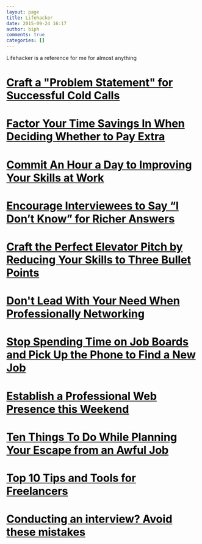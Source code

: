 ```yaml
---
layout: page
title: Lifehacker
date: 2015-09-24 16:17
author: biph
comments: true
categories: []
---
```

Lifehacker is a reference for me for almost anything
<h1 class="headline h5 hover-highlight entry-title js_entry-title" style="color: #000000;"><a style="color: #000000;" href="http://lifehacker.com/craft-a-problem-statement-for-successful-cold-calls-1599589468" data-id="">Craft a "Problem Statement" for Successful Cold Calls</a></h1>
<h1 class="headline hover-highlight entry-title js_entry-title" style="color: #000000;"><a style="color: #000000;" href="http://lifehacker.com/factor-your-time-savings-in-when-deciding-whether-to-pa-1732528102" data-id="">Factor Your Time Savings In When Deciding Whether to Pay Extra</a></h1>
<h1 class="headline h5 hover-highlight entry-title js_entry-title" style="color: #000000;"><a style="color: #000000;" href="http://lifehacker.com/commit-an-hour-a-day-to-improving-your-skills-at-work-1577712726" data-id="">Commit An Hour a Day to Improving Your Skills at Work</a></h1>
<h1 class="headline h5 hover-highlight entry-title js_entry-title" style="color: #000000;"><a style="color: #000000;" href="http://lifehacker.com/encourage-interviewees-to-say-i-don-t-know-for-richer-1444516250" data-id="">Encourage Interviewees to Say “I Don’t Know” for Richer Answers</a></h1>
<h1 class="headline h5 hover-highlight entry-title js_entry-title" style="color: #000000;"><a style="color: #000000;" href="http://lifehacker.com/5900259/craft-the-perfect-elevator-pitch-by-reducing-your-skills-to-three-bullet-points" data-id="">Craft the Perfect Elevator Pitch by Reducing Your Skills to Three Bullet Points</a></h1>
<h1 class="headline h5 hover-highlight entry-title js_entry-title" style="color: #000000;"><a style="color: #000000;" href="http://lifehacker.com/5888931/dont-lead-with-your-need-when-professionally-networking" data-id="">Don't Lead With Your Need When Professionally Networking</a></h1>
<h1 class="headline hover-highlight entry-title js_entry-title" style="color: #000000;"><a style="color: #000000;" href="http://lifehacker.com/5872589/stop-spending-time-on-job-boards-and-pick-up-the-phone-to-find-a-new-job" data-id="">Stop Spending Time on Job Boards and Pick Up the Phone to Find a New Job</a></h1>
<h1 class="headline hover-highlight entry-title js_entry-title" style="color: #000000;"><a style="color: #000000;" href="http://lifehacker.com/5850029/establish-a-professional-web-presence-this-weekend" data-id="">Establish a Professional Web Presence this Weekend</a></h1>
<h1 class="headline hover-highlight entry-title js_entry-title" style="color: #000000;"><a style="color: #000000;" href="http://lifehacker.com/5838287/ten-things-to-do-while-planning-your-escape-from-an-awful-job" data-id="">Ten Things To Do While Planning Your Escape from an Awful Job</a></h1>
<h1 class="headline hover-highlight entry-title js_entry-title" style="color: #000000;"><a style="color: #000000;" href="http://lifehacker.com/5460247/top-10-tips-and-tools-for-freelancers" data-id="">Top 10 Tips and Tools for Freelancers</a></h1>
<h1 class="headline h5 hover-highlight entry-title js_entry-title" style="color: #000000;"><a style="color: #000000;" href="http://lifehacker.com/256183/conducting-an-interview-avoid-these-mistakes" data-id="">Conducting an interview? Avoid these mistakes</a></h1>
